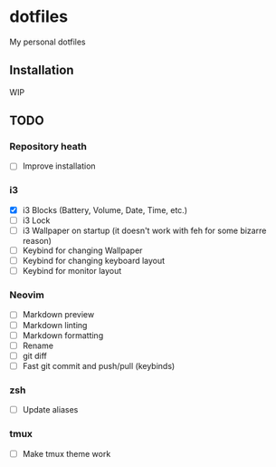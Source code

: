 # dotfiles

My personal dotfiles

## Installation

WIP

## TODO

### Repository heath

- [ ] Improve installation

### i3

- [x] i3 Blocks (Battery, Volume, Date, Time, etc.)
- [ ] i3 Lock
- [ ] i3 Wallpaper on startup (it doesn't work with feh for some bizarre reason)
- [ ] Keybind for changing Wallpaper
- [ ] Keybind for changing keyboard layout
- [ ] Keybind for monitor layout

### Neovim

- [ ] Markdown preview
- [ ] Markdown linting
- [ ] Markdown formatting
- [ ] Rename
- [ ] git diff
- [ ] Fast git commit and push/pull (keybinds)

### zsh

- [ ] Update aliases

### tmux

- [ ] Make tmux theme work
